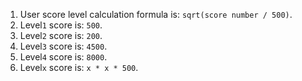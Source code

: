 1. User score level calculation formula is: `sqrt(score number / 500)`.
1. Level`1` score is: `500`.
1. Level`2` score is: `200`.
1. Level`3` score is: `4500`.
1. Level`4` score is: `8000`.
1. Level`x` score is: `x * x * 500`.
